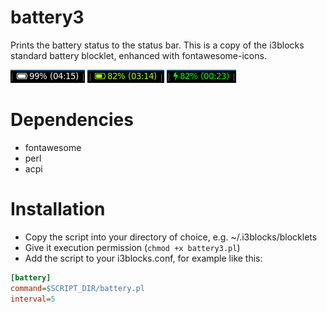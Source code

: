 # battery3

Prints the battery status to the status bar.
This is a copy of the i3blocks standard battery blocklet, enhanced with fontawesome-icons.

![](screenshot1.png)
![](screenshot2.png)
![](screenshot3.png)

# Dependencies

* fontawesome
* perl
* acpi

# Installation

* Copy the script into your directory of choice, e.g. ~/.i3blocks/blocklets
* Give it execution permission (`chmod +x battery3.pl`)
* Add the script to your i3blocks.conf, for example like this:

```ini
[battery]
command=$SCRIPT_DIR/battery.pl
interval=5
```

